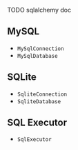 TODO sqlalchemy doc

## MySQL

* `MySqlConnection`
* `MySqlDatabase`

## SQLite 

* `SqliteConnection`
* `SqliteDatabase`

## SQL Executor

* `SqlExecutor`
